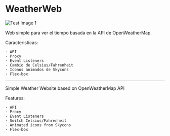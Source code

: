 # WeatherWeb
![Test Image 1](3DTest.png)

Web simple para ver el tiempo basada en la API de OpenWeatherMap.

Caracteristicas:

    · API
    · Proxy
    · Event Listeners
    · Cambio de Celsius/Fahrenheit
    · Iconos animados de Skycons
    · Flex-box

--------------------------------------------------------------------

Simple Weather Website based on OpenWeatherMap API

Features:

    · API
    · Proxy
    · Event Listeners
    · Switch Celsius/Fahrenheit
    · Animated icons from Skycons
    · Flex-box
